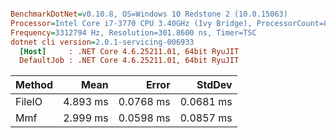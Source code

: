 ``` ini

BenchmarkDotNet=v0.10.8, OS=Windows 10 Redstone 2 (10.0.15063)
Processor=Intel Core i7-3770 CPU 3.40GHz (Ivy Bridge), ProcessorCount=8
Frequency=3312794 Hz, Resolution=301.8600 ns, Timer=TSC
dotnet cli version=2.0.1-servicing-006933
  [Host]     : .NET Core 4.6.25211.01, 64bit RyuJIT
  DefaultJob : .NET Core 4.6.25211.01, 64bit RyuJIT


```
 | Method |     Mean |     Error |    StdDev |
 |------- |---------:|----------:|----------:|
 | FileIO | 4.893 ms | 0.0768 ms | 0.0681 ms |
 |    Mmf | 2.999 ms | 0.0598 ms | 0.0857 ms |
